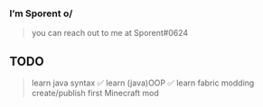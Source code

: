 ###  I’m Sporent o/
>  you can reach out to me at Sporent#0624
## **TODO**
>  learn java syntax ✅
>  learn (java)OOP ✅
>  learn fabric modding
>  create/publish first Minecraft mod
